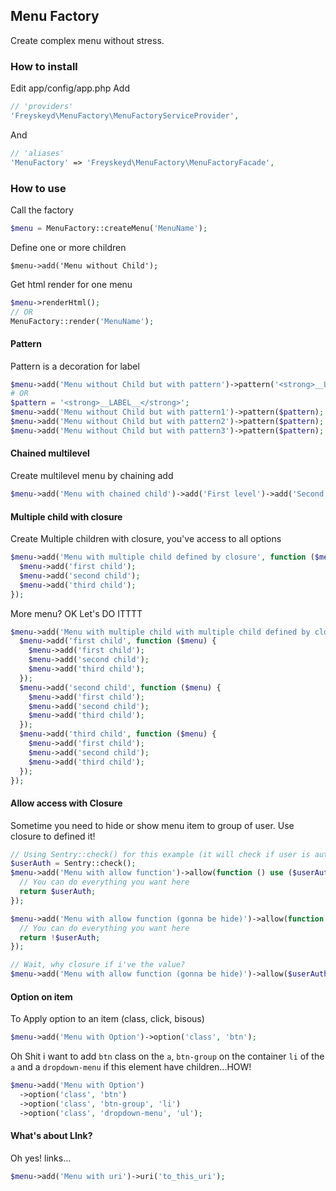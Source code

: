 ## Menu Factory

Create complex menu without stress.

### How to install
Edit app/config/app.php
Add
```php
// 'providers'
'Freyskeyd\MenuFactory\MenuFactoryServiceProvider',
```
And
```php
// 'aliases'
'MenuFactory' => 'Freyskeyd\MenuFactory\MenuFactoryFacade',
```
### How to use

Call the factory
```php
$menu = MenuFactory::createMenu('MenuName');
```
Define one or more children
```
$menu->add('Menu without Child');
```
Get html render for one menu
```php
$menu->renderHtml();
// OR
MenuFactory::render('MenuName');
```

#### Pattern
Pattern is a decoration for label
```php
$menu->add('Menu without Child but with pattern')->pattern('<strong>__LABEL__</strong>');
# OR
$pattern = '<strong>__LABEL__</strong>';
$menu->add('Menu without Child but with pattern1')->pattern($pattern);
$menu->add('Menu without Child but with pattern2')->pattern($pattern);
$menu->add('Menu without Child but with pattern3')->pattern($pattern);
```

#### Chained multilevel
Create multilevel menu by chaining add

```php
$menu->add('Menu with chained child')->add('First level')->add('Second level')->add('third level')->add('Fourth level');
```

#### Multiple child with closure
Create Multiple children with closure, you've access to all options
```php
$menu->add('Menu with multiple child defined by closure', function ($menu) {
  $menu->add('first child');
  $menu->add('second child');
  $menu->add('third child');
});
```
More menu? OK Let's DO ITTTT

```php
$menu->add('Menu with multiple child with multiple child defined by closure', function ($menu) {
  $menu->add('first child', function ($menu) {
    $menu->add('first child');
    $menu->add('second child');
    $menu->add('third child');
  });
  $menu->add('second child', function ($menu) {
    $menu->add('first child');
    $menu->add('second child');
    $menu->add('third child');
  });
  $menu->add('third child', function ($menu) {
    $menu->add('first child');
    $menu->add('second child');
    $menu->add('third child');
  });
});
```

#### Allow access with Closure
Sometime you need to hide or show menu item to group of user. Use closure to defined it!
```php
// Using Sentry::check() for this example (it will check if user is auth)
$userAuth = Sentry::check();
$menu->add('Menu with allow function')->allow(function () use ($userAuth) {
  // You can do everything you want here
  return $userAuth;
});

$menu->add('Menu with allow function (gonna be hide)')->allow(function () use ($userAuth) {
  // You can do everything you want here
  return !$userAuth;
});

// Wait, why closure if i've the value?
$menu->add('Menu with allow function (gonna be hide)')->allow($userAuth);
```
#### Option on item
To Apply option to an item (class, click, bisous)

```php
$menu->add('Menu with Option')->option('class', 'btn');
```
Oh Shit i want to add `btn` class on the `a`, `btn-group` on the container `li` of the `a` and a `dropdown-menu` if this element have children...HOW!
```php
$menu->add('Menu with Option')
  ->option('class', 'btn')
  ->option('class', 'btn-group', 'li')
  ->option('class', 'dropdown-menu', 'ul');
```
#### What's about LInk?
Oh yes! links...

```php
$menu->add('Menu with uri')->uri('to_this_uri');
```

